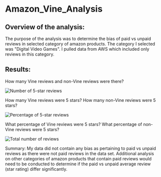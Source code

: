 # Amazon_Vine_Analysis

## Overview of the analysis:

The purpose of the analysis was to determine the bias of paid vs unpaid reviews in selected category of amazon products. The category I selected was "Digital Video Games". I pulled data from AWS which included only reviews in this category.

## Results:

How many Vine reviews and non-Vine reviews were there?

![Number of 5-star reviews](https://user-images.githubusercontent.com/82718969/135936247-6f253206-59b8-421b-95ad-a0f8130d3668.png)


How many Vine reviews were 5 stars? How many non-Vine reviews were 5 stars?

![Percentage of 5-star reviews](https://user-images.githubusercontent.com/82718969/135936252-c76a7e3c-6312-497e-a170-c4902c70bd5e.png)

What percentage of Vine reviews were 5 stars? What percentage of non-Vine reviews were 5 stars?

![Total number of reviews](https://user-images.githubusercontent.com/82718969/135936263-7e415d51-e48f-49ec-9806-553cf15fac28.png)

Summary: My data did not contain any bias as pertaining to paid vs unpaid reviews as there were not paid reviews in the data set. Additional analysis on other categories of amazon products that contain paid reviews would need to be conducted to determine if the paid vs unpaid average review (star rating) differ significantly.

